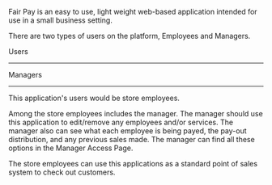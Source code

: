 Fair Pay is an easy to use, light weight web-based application intended for use in a small business setting.

There are two types of users on the platform, Employees and Managers.

Users
___________________________________________


Managers
___________________________________________




This application's users would be store employees.

Among the store employees includes the manager. The manager should use this application to edit/remove any employees and/or services. The manager also can see what each employee is being payed, the pay-out distribution, and any previous sales made. The manager can find all these options in the Manager Access Page.

The store employees can use this applications as a standard point of sales system to check out customers.
